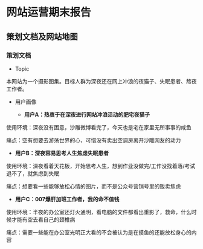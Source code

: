 # 网站运营期末报告

## 策划文档及网站地图

### 策划文档

* Topic

本网站为一个摄影图集。目标人群为深夜还在网上冲浪的夜猫子、失眠患者、熬夜工作者。

* 用户画像

  * **用户A：热衷于在深夜进行网站冲浪活动的肥宅夜猫子**

使用环境：深夜没有困意，沙雕微博看完了，今天也是宅在家里无所事事的咸鱼

痛点：空有想要去游荡世界的心，可惜没有卖出空调房离开沙雕网友的动力

  * **用户B：深夜容易思考人生焦虑失眠患者**

使用环境：深夜看着天花板，开始思考人生，想到作业没做完/工作没找着落/考试退不了，就焦虑到失眠

痛点：想要看一些能够放松心情的图片，而不是公众号营销号里的贩卖焦虑

  * **用户C：007爆肝加班工作者，我的命不值钱**
 
 使用环境：半夜的办公室还灯火通明，看电脑的文件都看出重影了，救命，什么时候才能有空去看自己的颈椎病

 痛点：需要一些能在办公室光明正大看的不会被认为是在摸鱼的还能放松身心的内容
